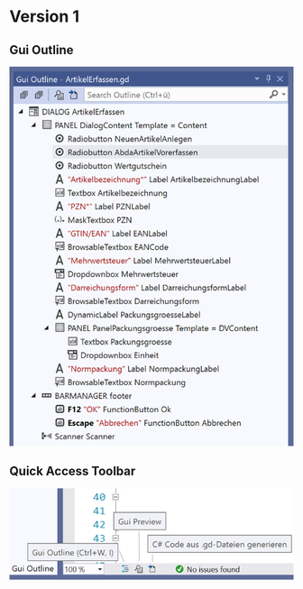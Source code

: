 # Version 1

## Gui Outline

![Gui-Outline](_art\Gui-Outline.png?raw=true)

## Quick Access Toolbar

![Quick Access Toolbar](_art\qat.png?raw=true)